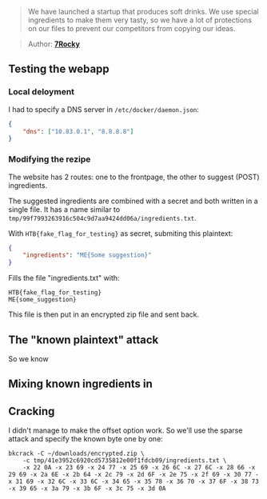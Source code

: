 > We have launched a startup that produces soft drinks.
> We use special ingredients to make them very tasty,
> so we have a lot of protections on our files to prevent our competitors from
> copying our ideas.

> Author: **[7Rocky][author-profile]**

## Testing the webapp

### Local deloyment

I had to specify a DNS server in `/etc/docker/daemon.json`:

```json
{
    "dns": ["10.83.0.1", "8.8.8.8"]
}
```

### Modifying the rezipe

The website has 2 routes: one to the frontpage, the other to suggest (POST)
ingredients.

The suggested ingredients are combined with a secret and both written in a
single file. It has a name similar to `tmp/99f7993263916c504c9d7aa9424dd06a/ingredients.txt`.

With `HTB{fake_flag_for_testing}` as secret, submiting this plaintext:

```json
{
    "ingredients": "ME{Some suggestion}"
}
```

Fills the file "ingredients.txt" with:

```
HTB{fake_flag_for_testing}
ME{some_suggestion}
```

This file is then put in an encrypted zip file and sent back.

## The "known plaintext" attack

So we know

## Mixing known ingredients in

## Cracking

I didn't manage to make the offset option work. So we'll use the sparse attack
and specify the known byte one by one:

```shell
bkcrack -C ~/downloads/encrypted.zip \
    -c tmp/41e3952c6920cd5735812e00f1fdcb09/ingredients.txt \
    -x 22 0A -x 23 69 -x 24 77 -x 25 69 -x 26 6C -x 27 6C -x 28 66 -x 29 69 -x 2a 6E -x 2b 64 -x 2c 79 -x 2d 6F -x 2e 75 -x 2f 69 -x 30 77 -x 31 69 -x 32 6C -x 33 6C -x 34 65 -x 35 78 -x 36 70 -x 37 6F -x 38 73 -x 39 65 -x 3a 79 -x 3b 6F -x 3c 75 -x 3d 0A
```

[author-profile]: https://app.hackthebox.com/users/532274
[pkcrack]: https://github.com/keyunluo/pkcrack
